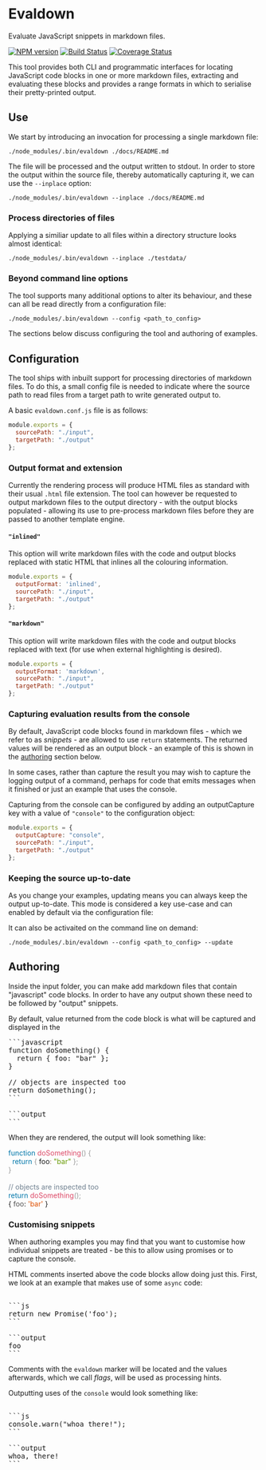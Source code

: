 # Evaldown

Evaluate JavaScript snippets in markdown files.

[![NPM version](https://img.shields.io/npm/v/evaldown.svg)](https://www.npmjs.com/package/evaldown)
[![Build Status](https://img.shields.io/travis/alexjeffburke/evaldown/master.svg)](https://travis-ci.org/alexjeffburke/evaldown)
[![Coverage Status](https://img.shields.io/coveralls/alexjeffburke/evaldown/master.svg)](https://coveralls.io/r/alexjeffburke/evaldown?branch=master)

This tool provides both CLI and programmatic interfaces for
locating JavaScript code blocks in one or more markdown files,
extracting and evaluating these blocks and provides a range
formats in which to serialise their pretty-printed output.

## Use

We start by introducing an invocation for processing a single
markdown file:

```
./node_modules/.bin/evaldown ./docs/README.md
```

The file will be processed and the output written to stdout.
In order to store the output within the source file, thereby
automatically capturing it, we can use the `--inplace` option:

```
./node_modules/.bin/evaldown --inplace ./docs/README.md
```

### Process directories of files

Applying a similiar update to all files within a directory
structure looks almost identical:

```
./node_modules/.bin/evaldown --inplace ./testdata/
```

### Beyond command line options

The tool supports many additional options to alter its behaviour,
and these can all be read directly from a configuration file:

```
./node_modules/.bin/evaldown --config <path_to_config>
```

The sections below discuss configuring the tool and
authoring of examples.

## Configuration

The tool ships with inbuilt support for processing directories
of markdown files. To do this, a small config file is needed to
indicate where the source path to read files from a target path
to write generated output to.

A basic `evaldown.conf.js` file is as follows:

```javascript
module.exports = {
  sourcePath: "./input",
  targetPath: "./output"
};
```

### Output format and extension

Currently the rendering process will produce HTML files as standard with
their usual `.html` file extension. The tool can however be requested to
output markdown files to the output directory - with the output blocks
populated - allowing its use to pre-process markdown files before they
are passed to another template engine.

#### `"inlined"`

This option will write markdown files with the code and output blocks
replaced with static HTML that inlines all the colouring information.

```javascript
module.exports = {
  outputFormat: 'inlined',
  sourcePath: "./input",
  targetPath: "./output"
};
```

#### `"markdown"`

This option will write markdown files with the code and output blocks
replaced with text (for use when external highlighting is desired).

```javascript
module.exports = {
  outputFormat: 'markdown',
  sourcePath: "./input",
  targetPath: "./output"
};
```

### Capturing evaluation results from the console

By default, JavaScript code blocks found in markdown files - which
we refer to as _snippets_ - are allowed to use `return` statements.
The returned values will be rendered as an output block - an example
of this is shown in the [authoring](#Authoring) section below.

In some cases, rather than capture the result you may wish to capture the
logging output of a command, perhaps for code that emits messages when it
finished or just an example that uses the console.

Capturing from the console can be configured by adding an outputCapture
key with a value of `"console"` to the configuration object:

```javascript
module.exports = {
  outputCapture: "console",
  sourcePath: "./input",
  targetPath: "./output"
};
```

### Keeping the source up-to-date

As you change your examples, updating means you can always keep the
output up-to-date. This mode is considered a key use-case and can
enabled by default via the configuration file:

It can also be activaited on the command line on demand:

```
./node_modules/.bin/evaldown --config <path_to_config> --update
```

## Authoring

Inside the input folder, you can make add markdown files that contain
"javascript" code blocks. In order to have any output shown these need
to be followed by "output" snippets.

By default, value returned from the code block is what will be captured
and displayed in the

<pre>
```javascript
function doSomething() {
  return { foo: "bar" };
}

// objects are inspected too
return doSomething();
```

```output
```
</pre>

When they are rendered, the output will look something like:

<div class="code lang-javascript"><div><span style="color: #07a">function</span>&nbsp;<span style="color: #DD4A68">doSomething</span><span style="color: #999">()</span>&nbsp;<span style="color: #999">{</span></div><div>&nbsp;&nbsp;<span style="color: #07a">return</span>&nbsp;<span style="color: #999">{</span>&nbsp;foo<span style="color: #a67f59">:</span>&nbsp;<span style="color: #690">&quot;bar&quot;</span>&nbsp;<span style="color: #999">};</span></div><div><span style="color: #999">}</span></div><div>&nbsp;</div><div><span style="color: #708090">//&nbsp;objects&nbsp;are&nbsp;inspected&nbsp;too</span></div><div><span style="color: #07a">return</span>&nbsp;<span style="color: #DD4A68">doSomething</span><span style="color: #999">();</span></div></div>

<div class="output"><div>{&nbsp;<span style="color: #555">foo</span>:&nbsp;<span style="color: #df5000">&#39;bar&#39;</span>&nbsp;}</div></div>

### Customising snippets

When authoring examples you may find that you want to customise how
individual snippets are treated - be this to allow using promises or
to capture the console.

HTML comments inserted above the code blocks allow doing just this.
First, we look at an example that makes use of some `async` code:

<pre>
<!-- evaldown async:true -->
```js
return new Promise('foo');
```

```output
foo
```
</pre>

Comments with the `evaldown` marker will be located and the values
afterwards, which we call _flags_, will be used as processing hints.

Outputting uses of the `console` would look something like:

<pre>
<!-- evaldown console:true -->
```js
console.warn("whoa there!");
```

```output
whoa, there!
```
</pre>
